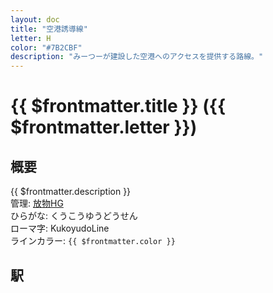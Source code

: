 ```yaml
---
layout: doc
title: "空港誘導線"
letter: H
color: "#7B2CBF"
description: "みーつーが建設した空港へのアクセスを提供する路線。"
---
```


# {{ $frontmatter.title }} ({{ $frontmatter.letter }})

## 概要
{{ $frontmatter.description }}  
管理: [放物HG](/company/houbutuHG/index.md)   
ひらがな: くうこうゆうどうせん  
ローマ字: KukoyudoLine  
ラインカラー: <span :style="{backgroundColor: $frontmatter.color, display: 'inline-block', width: '0.75em', height: '0.75em', border: `1px solid #1b1b1f`, marginRight: '0.25em'}" />`{{ $frontmatter.color }}`

## 駅
<Stations />